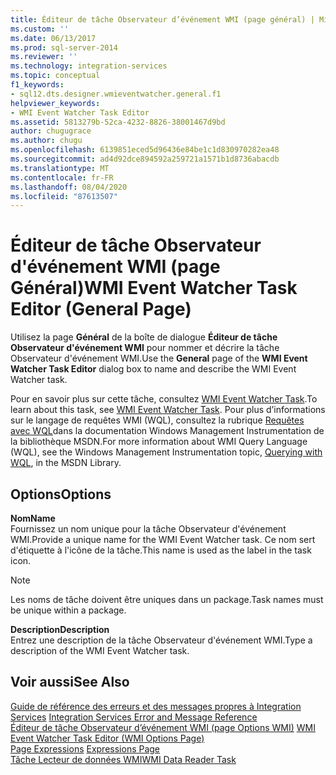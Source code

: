 ```yaml
---
title: Éditeur de tâche Observateur d’événement WMI (page général) | Microsoft Docs
ms.custom: ''
ms.date: 06/13/2017
ms.prod: sql-server-2014
ms.reviewer: ''
ms.technology: integration-services
ms.topic: conceptual
f1_keywords:
- sql12.dts.designer.wmieventwatcher.general.f1
helpviewer_keywords:
- WMI Event Watcher Task Editor
ms.assetid: 5813279b-52ca-4232-8826-38001467d9bd
author: chugugrace
ms.author: chugu
ms.openlocfilehash: 6139851eced5d96436e84be1c1d830970282ea48
ms.sourcegitcommit: ad4d92dce894592a259721a1571b1d8736abacdb
ms.translationtype: MT
ms.contentlocale: fr-FR
ms.lasthandoff: 08/04/2020
ms.locfileid: "87613507"
---
```

# <a name="wmi-event-watcher-task-editor-general-page"></a><span data-ttu-id="47656-102">Éditeur de tâche Observateur d'événement WMI (page Général)</span><span class="sxs-lookup"><span data-stu-id="47656-102">WMI Event Watcher Task Editor (General Page)</span></span>
  <span data-ttu-id="47656-103">Utilisez la page **Général** de la boîte de dialogue **Éditeur de tâche Observateur d'événement WMI** pour nommer et décrire la tâche Observateur d'événement WMI.</span><span class="sxs-lookup"><span data-stu-id="47656-103">Use the **General** page of the **WMI Event Watcher Task Editor** dialog box to name and describe the WMI Event Watcher task.</span></span>  
  
 <span data-ttu-id="47656-104">Pour en savoir plus sur cette tâche, consultez [WMI Event Watcher Task](control-flow/wmi-event-watcher-task.md).</span><span class="sxs-lookup"><span data-stu-id="47656-104">To learn about this task, see [WMI Event Watcher Task](control-flow/wmi-event-watcher-task.md).</span></span> <span data-ttu-id="47656-105">Pour plus d’informations sur le langage de requêtes WMI (WQL), consultez la rubrique [Requêtes avec WQL](https://go.microsoft.com/fwlink/?LinkId=79045)dans la documentation Windows Management Instrumentation de la bibliothèque MSDN.</span><span class="sxs-lookup"><span data-stu-id="47656-105">For more information about WMI Query Language (WQL), see the Windows Management Instrumentation topic, [Querying with WQL](https://go.microsoft.com/fwlink/?LinkId=79045), in the MSDN Library.</span></span>  
  
## <a name="options"></a><span data-ttu-id="47656-106">Options</span><span class="sxs-lookup"><span data-stu-id="47656-106">Options</span></span>  
 <span data-ttu-id="47656-107">**Nom**</span><span class="sxs-lookup"><span data-stu-id="47656-107">**Name**</span></span>  
 <span data-ttu-id="47656-108">Fournissez un nom unique pour la tâche Observateur d'événement WMI.</span><span class="sxs-lookup"><span data-stu-id="47656-108">Provide a unique name for the WMI Event Watcher task.</span></span> <span data-ttu-id="47656-109">Ce nom sert d'étiquette à l'icône de la tâche.</span><span class="sxs-lookup"><span data-stu-id="47656-109">This name is used as the label in the task icon.</span></span>  
  
> [!NOTE]  
>  <span data-ttu-id="47656-110">Les noms de tâche doivent être uniques dans un package.</span><span class="sxs-lookup"><span data-stu-id="47656-110">Task names must be unique within a package.</span></span>  
  
 <span data-ttu-id="47656-111">**Description**</span><span class="sxs-lookup"><span data-stu-id="47656-111">**Description**</span></span>  
 <span data-ttu-id="47656-112">Entrez une description de la tâche Observateur d'événement WMI.</span><span class="sxs-lookup"><span data-stu-id="47656-112">Type a description of the WMI Event Watcher task.</span></span>  
  
## <a name="see-also"></a><span data-ttu-id="47656-113">Voir aussi</span><span class="sxs-lookup"><span data-stu-id="47656-113">See Also</span></span>  
 <span data-ttu-id="47656-114">[Guide de référence des erreurs et des messages propres à Integration Services](../../2014/integration-services/integration-services-error-and-message-reference.md) </span><span class="sxs-lookup"><span data-stu-id="47656-114">[Integration Services Error and Message Reference](../../2014/integration-services/integration-services-error-and-message-reference.md) </span></span>  
 <span data-ttu-id="47656-115">[Éditeur de tâche Observateur d’événement WMI &#40;page Options WMI&#41;](../../2014/integration-services/wmi-event-watcher-task-editor-wmi-options-page.md) </span><span class="sxs-lookup"><span data-stu-id="47656-115">[WMI Event Watcher Task Editor &#40;WMI Options Page&#41;](../../2014/integration-services/wmi-event-watcher-task-editor-wmi-options-page.md) </span></span>  
 <span data-ttu-id="47656-116">[Page Expressions](expressions/expressions-page.md) </span><span class="sxs-lookup"><span data-stu-id="47656-116">[Expressions Page](expressions/expressions-page.md) </span></span>  
 [<span data-ttu-id="47656-117">Tâche Lecteur de données WMI</span><span class="sxs-lookup"><span data-stu-id="47656-117">WMI Data Reader Task</span></span>](control-flow/wmi-data-reader-task.md)  
  
  
